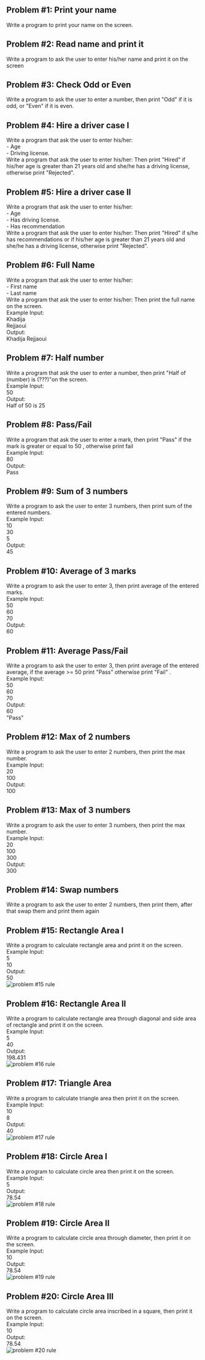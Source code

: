 ## Problem #1: Print your name

Write a program to print your name on the screen.

## Problem #2: Read name and print it

Write a program to ask the user to enter his/her name and print it on the screen

## Problem #3: Check Odd or Even

Write a program to ask the user to enter a number, then print "Odd" if it is odd,
or "Even" if it is even.

## Problem #4: Hire a driver case I

Write a program that ask the user to enter his/her:
<br> - Age
<br> - Driving license.
<br> Write a program that ask the user to enter his/her:
Then print "Hired" if his/her age is greater than 21 years old and she/he has a
driving license, otherwise print "Rejected".

## Problem #5: Hire a driver case II

Write a program that ask the user to enter his/her:
<br> - Age
<br> - Has driving license.
<br> - Has recommendation
<br> Write a program that ask the user to enter his/her:
Then print "Hired" if s/he has recommendations or if his/her age is greater than
21 years old and she/he has a driving license, otherwise print "Rejected".

## Problem #6: Full Name

Write a program that ask the user to enter his/her:
<br> - First name
<br> - Last name
<br> Write a program that ask the user to enter his/her:
Then print the full name on the screen.
<br> Example Input:
<br> Khadija
<br> Rejjaoui
<br> Output:
<br> Khadija Rejjaoui

## Problem #7: Half number

Write a program that ask the user to enter a number, then print "Half of (number) is (???)"on the screen.
<br>Example Input:
<br>50
<br>Output:
<br>Half of 50 is 25

## Problem #8: Pass/Fail

Write a program that ask the user to enter a mark, then print "Pass" if the mark
is greater or equal to 50 , otherwise print fail
<br>Example Input:
<br>80
<br>Output:
<br>Pass

## Problem #9: Sum of 3 numbers

Write a program to ask the user to enter 3 numbers, then print sum of the
entered numbers.
<br>Example Input:
<br>10
<br>30
<br>5
<br>Output:
<br>45

## Problem #10: Average of 3 marks

Write a program to ask the user to enter 3, then print average of the entered
marks.
<br>Example Input:
<br>50
<br>60
<br>70
<br>Output:
<br>60

## Problem #11: Average Pass/Fail

Write a program to ask the user to enter 3, then print average of the entered
average, if the average >= 50 print "Pass" otherwise print "Fail" .
<br>Example Input:
<br>50
<br>60
<br>70
<br>Output:
<br>60
<br>"Pass"

## Problem #12: Max of 2 numbers

Write a program to ask the user to enter 2 numbers, then print the max number.
<br>Example Input:
<br>20
<br>100
<br>Output:
<br>100

## Problem #13: Max of 3 numbers

Write a program to ask the user to enter 3 numbers, then print the max number.
<br>Example Input:
<br>20
<br>100
<br>300
<br>Output:
<br>300

## Problem #14: Swap numbers

Write a program to ask the user to enter 2 numbers, then print them, after that
swap them and print them again

## Problem #15: Rectangle Area I

Write a program to calculate rectangle area and print it on the screen.
<br>Example Input:
<br>5
<br>10
<br>Output:
<br>50
<br>
<img src = "p15-rule.PNG" alt = "problem #15 rule">

## Problem #16: Rectangle Area II

Write a program to calculate rectangle area through diagonal and side area of
rectangle and print it on the screen.
<br>Example Input:
<br>5
<br>40
<br>Output:
<br>198.431
<br>
<img src = "p16-rule.PNG" alt = "problem #16 rule">

## Problem #17: Triangle Area

Write a program to calculate triangle area then print it on the screen.
<br>Example Input:
<br>10
<br>8
<br>Output:
<br>40
<br>
<img src = "p17-rule.PNG" alt = "problem #17 rule">

## Problem #18: Circle Area I

Write a program to calculate circle area then print it on the screen.
<br>Example Input:
<br>5
<br>Output:
<br>78.54
<br><img src = "p18-rule.PNG" alt = "problem #18 rule">

## Problem #19: Circle Area II

Write a program to calculate circle area through diameter, then print it on the
screen.
<br>Example Input:
<br>10
<br>Output:
<br>78.54
<br><img src = "p19-rule.PNG" alt = "problem #19 rule">

## Problem #20: Circle Area III

Write a program to calculate circle area inscribed in a square, then print it on the
screen.
<br>Example Input:
<br>10
<br>Output:
<br>78.54
<br><img src = "p20-rule.PNG" alt = "problem #20 rule">
